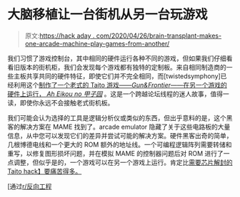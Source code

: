 # 大脑移植让一台街机从另一台玩游戏

> 原文:[https://hack aday . com/2020/04/26/brain-transplant-makes-one-arcade-machine-play-games-from-another/](https://hackaday.com/2020/04/26/brain-transplant-makes-one-arcade-machine-play-games-from-another/)

我们习惯了游戏控制台，其中相同的硬件运行各种不同的游戏，但如果我们仔细看看旧版本的街机柜，我们会发现每个游戏都有独特的定制板。来自相同制造商的一些主板共享共同的硬件特征，即使它们并不完全相同，而[twistedsymphony]已经利用这个[制作了一个老式的 Taito 游戏——*Gun&Frontier*——在另一个游戏的硬件上运行， *Ah Eikou no 甲子园*](https://www.arcade-projects.com/forums/index.php?thread/12882-converting-ah-eikou-no-koshien-to-gun-frontier-taito-f2-hardware/) 。这是一个跨越论坛线程的迷人故事，值得一读，即使你永远不会接触老式街机板。

我们可能会认为选择的工具是逻辑分析仪或类似的东西，但出乎意料的是，这个黑客的解决方案在 MAME 找到了。arcade emulator 隐藏了关于这些电路板的大量信息，从中您可以发现它们的差异并尝试可能的解决方案。硬件黑客出奇的简单，几根博德电线和一个更大的 ROM 额外的地址线。一个可编程逻辑阵列需要转储和重写，以修复图形损坏问题，并在模拟 MAME 的控制器问题后对 ROM 进行了一点调整，但似乎是的，一个游戏可以在另一个游戏上运行。肯定比[需要芯片解封的 Taito hack】要痛苦得多。](https://hackaday.com/2018/04/12/dumping-arcade-roms-the-hard-way/)

[通过[r/反向工程](https://www.reddit.com/r/ReverseEngineering/comments/g54wwo/converting_old_taito_arcade_hardware_to_run_a/)